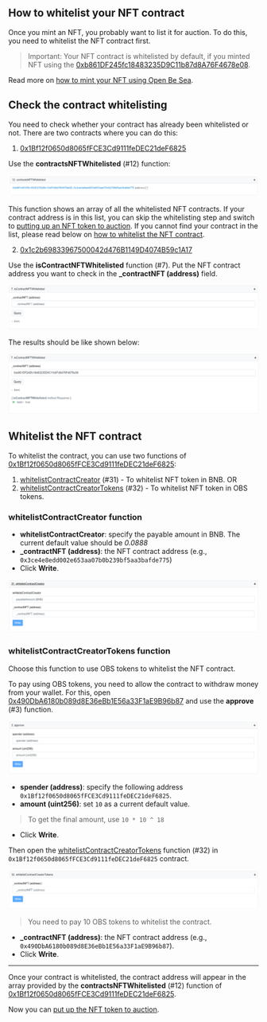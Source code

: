 ## How to whitelist your NFT contract

Once you mint an NFT, you probably want to list it for auction. To do this, you need to whitelist the NFT contract first.

> Important: Your NFT contract is whitelisted by default, if you minted NFT using the [0xb861DF245fc18483235D9C11b87d8A76F4678e08](https://bscscan.com/address/0xb861DF245fc18483235D9C11b87d8A76F4678e08#writeContract).

Read more on [how to mint your NFT using Open Be Sea](./../openBiSea-how-to-mint-nft.md).

## Check the contract whitelisting

You need to check whether your contract has already been whitelisted or not. There are two contracts where you can do this:

1. [0x1Bf12f0650d8065fFCE3Cd9111feDEC21deF6825](https://bscscan.com/address/0x1Bf12f0650d8065fFCE3Cd9111feDEC21deF6825#readContract)

Use the **contractsNFTWhitelisted** (#12) function:

![contracts-nft-whitelisted](./../media-assets/contracts-nft-whitelisted.png)

This function shows an array of all the whitelisted NFT contracts. If your contract address is in this list, you can skip the whitelisting step and switch to [putting up an NFT token to auction](./openBeSea-NFT-how-to-create-auction.md). If you cannot find your contract in the list, please read below on [how to whitelist the NFT contract](#whitelist-the-nft-contract).

2. [0x1c2b69833967500042d476B1149D4074B59c1A17](https://bscscan.com/address/0x1c2b69833967500042d476B1149D4074B59c1A17#readContract)

Use the **isContractNFTWhitelisted** function (#7). Put the NFT contract address you want to check in the **_contractNFT (address)** field.

![is-whitelisted](./../media-assets/is-whitelisted.png)

The results should be like shown below:

![is-whitelisted-example](./../media-assets/is-whitelisted-example.png)

## Whitelist the NFT contract

To whitelist the contract, you can use two functions of [0x1Bf12f0650d8065fFCE3Cd9111feDEC21deF6825](https://bscscan.com/address/0x1Bf12f0650d8065fFCE3Cd9111feDEC21deF6825#writeContract): 

1. [whitelistContractCreator](#whitelistcontractcreator-function) (#31) - To whitelist NFT token in BNB.
OR
2. [whitelistContractCreatorTokens](#whitelistContractcreatortokens-function) (#32) - To whitelist NFT token in OBS tokens.

### whitelistContractCreator function

* **whitelistContractCreator**: specify the payable amount in BNB. The current default value should be *0.0888*
* **_contractNFT (address)**: the NFT contract address (e.g., `0x3ce4e8edd002e653aa07b0b239bf5aa3bafde775`)
* Click **Write**. 

![whitelist-contract-creator](./../media-assets/whitelist-contract-creator.png)

### whitelistContractCreatorTokens function

Choose this function to use OBS tokens to whitelist the NFT contract.

To pay using OBS tokens, you need to allow the contract to withdraw money from your wallet. For this, open [0x490DbA6180b089d8E36eBb1E56a33F1aE9B96b87](https://bscscan.com/address/0x490DbA6180b089d8E36eBb1E56a33F1aE9B96b87#writeContract) and use the **approve** (#3) function.

![approve](./../media-assets/approve.png)

* **spender (address)**: specify the following address `0x1Bf12f0650d8065fFCE3Cd9111feDEC21deF6825`.
* **amount (uint256)**: set `10` as a current default value.
>To get the final amount, use `10 * 10 ^ 18`
* Click **Write**. 

Then open the [whitelistContractCreatorTokens](https://bscscan.com/address/0x1Bf12f0650d8065fFCE3Cd9111feDEC21deF6825#writeContract) function (#32) in `0x1Bf12f0650d8065fFCE3Cd9111feDEC21deF6825` contract.

![whitelist-contract-creator-tokens](./../media-assets/whitelist-contract-creator-tokens.png)

> You need to pay 10 OBS tokens to whitelist the contract.

* **_contractNFT (address)**: the NFT contract address (e.g., `0x490DbA6180b089d8E36eBb1E56a33F1aE9B96b87`).
* Click **Write**.

---- 

Once your contract is whitelisted, the contract address will appear in the array provided by the **contractsNFTWhitelisted** (#12) function of [0x1Bf12f0650d8065fFCE3Cd9111feDEC21deF6825](https://bscscan.com/address/0x1Bf12f0650d8065fFCE3Cd9111feDEC21deF6825#readContract). 

Now you can [put up the NFT token to auction](./openBeSea-NFT-how-to-create-auction.md).